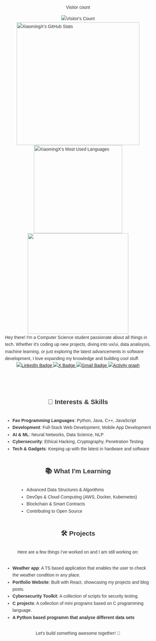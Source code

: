 <div style="display: flex; flex-direction: column; align-items: center; font-family: Arial, sans-serif; max-width: 800px; margin: 0 auto; padding: 20px; line-height: 1.6; color: #333;">
<div align="center"> 
  <p>Visitor count</p>
  <img src="https://profile-counter.glitch.me/BenjamimNdayisaba/count.svg" alt="Visitor's Count" />
</div>
<div style="display: flex; justify-content: center; align-items: center; flex-direction: column;">
  <img width="390" src="https://github-readme-stats.vercel.app/api?username=BenjamimNdayisaba&theme=transparent&count_private=true&show_icons=true&rank_icon=github&locale=en" alt="XiaomingX's GitHub Stats" />
  <img width="280" src="https://github-readme-stats.vercel.app/api/top-langs?username=BenjamimNdayisaba&theme=transparent&layout=donut&hide=css,php,ClassASP&langs_count=2&border_radius=10&show_icons=true&locale=en" alt="XiaomingX's Most Used Languages" />
</div>
 
<div id="header" align="center">
  <img src="https://media.giphy.com/media/v1.Y2lkPTc5MGI3NjExb29ha2Q4eTF4a3lxYjgydnJtM2YwZmY5MXNpcW5oOHBjZDdsM3M5NyZlcD12MV9pbnRlcm5hbF9naWZfYnlfaWQmY3Q9Zw/qgQUggAC3Pfv687qPC/giphy.gif" width="320"/>
</div>
Hey there! I'm a Computer Science student passionate about all things in tech. Whether it's coding up new projects, diving into ux/ui, data analisysis, machine learning, or just exploring the latest advancements in software development, I love expanding my knowledge and building cool stuff.

<div id="badges" align="center">
 <a href="https://www.linkedin.com/in/benjamim-ndayisaba-22765727a/">
    <img src="https://img.shields.io/badge/LinkedIn-blue?style=for-the-badge&logo=linkedin&logoColor=white" alt="LinkedIn Badge"/>
</a>

<a href="https://x.com/bnjkx_?s=11">
    <img src="https://img.shields.io/badge/-black?style=for-the-badge&logo=X&logoColor=white" alt="X Badge"/>
</a>

<a href="mailto:ndayisababenjamin123@gmail.com">
    <img src="https://img.shields.io/badge/-red?style=for-the-badge&logo=Gmail&logoColor=white" alt="Gmail Badge"/>
</a>
 <a href="https://github.com/ashutosh00710/github-readme-activity-graph">
    <img src="https://github-readme-activity-graph.vercel.app/graph?username=BenjamimNdayisaba&theme=xcode&hide_border=true" alt="Activity graph">
</a>

</div>
<h1>

## 🚀 Interests & Skills

- **Fav Programming Languages**: Python, Java, C++, JavaScript
- **Development**: Full-Stack Web Development, Mobile App Development
- **AI & ML**: Neural Networks, Data Science, NLP
- **Cybersecurity**: Ethical Hacking, Cryptography, Penetration Testing
- **Tech & Gadgets**: Keeping up with the latest in hardware and software

## 📚 What I'm Learning

- Advanced Data Structures & Algorithms
- DevOps & Cloud Computing (AWS, Docker, Kubernetes)
- Blockchain & Smart Contracts
- Contributing to Open Source

## 🛠️ Projects

Here are a few things I've worked on and I am still working on:
- **Weather app**: A TS based application that enables the user to check the weather condition in any place.
- **Portfolio Website**: Built with React, showcasing my projects and blog posts.
- **Cybersecurity Toolkit**: A collection of scripts for security testing.
- **C projects**: A collection of mini programs based on C programming language.
- **A Python based programm that analyse different data sets**


Let's build something awesome together! 🚀

  


<!---
BenjamimNdayisaba/BenjamimNdayisaba is a ✨ special ✨ repository because its `README.md` (this file) appears on your GitHub profile.
You can click the Preview link to take a look at your changes.
--->
